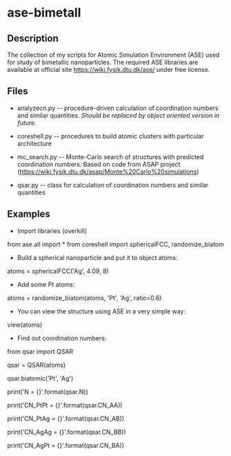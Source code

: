 # ase-bimetall

## Description
The collection of my scripts for Atomic Simulation Environment (ASE) 
used for study of bimetallic nanoparticles.
The required ASE libraries are available at official site https://wiki.fysik.dtu.dk/ase/ under free license.


## Files

* analyzecn.py -- procedure-driven calculation of coordination numbers and similar quantities. *Should be replaced by object oriented version in future.*

* coreshell.py -- procedures to build atomic clusters with particular architecture

* mc_search.py -- Monte-Carlo search of structures with predicted coordination numbers. Based on code from ASAP project (https://wiki.fysik.dtu.dk/asap/Monte%20Carlo%20simulations)

* qsar.py -- class for calculation of coordination numbers and similar quantities


## Examples

* Import libraries (overkill)

from ase.all import *
from coreshell import sphericalFCC, randomize_biatom

* Build a spherical nanoparticle and put it to object atoms:

atoms = sphericalFCC('Ag', 4.09, 8)

* Add some Pt atoms:

atoms = randomize_biatom(atoms, 'Pt', 'Ag', ratio=0.6)

* You can view the structure using ASE in a very simple way:

view(atoms)

* Find out coordination numbers:

from qsar import QSAR

qsar = QSAR(atoms)

qsar.biatomic('Pt', 'Ag')

print('N = {}'.format(qsar.N))

print('CN_PtPt = {}'.format(qsar.CN_AA))

print('CN_PtAg = {}'.format(qsar.CN_AB))

print('CN_AgAg = {}'.format(qsar.CN_BB))

print('CN_AgPt = {}'.format(qsar.CN_BA))

